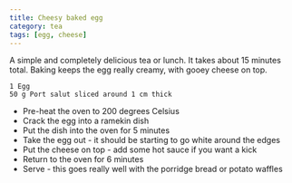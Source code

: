 ```yaml
---
title: Cheesy baked egg
category: tea
tags: [egg, cheese]
---
```


A simple and completely delicious tea or lunch. It takes about 15 minutes total. Baking keeps the egg really creamy, with gooey cheese on top.

	1 Egg
	50 g Port salut sliced around 1 cm thick

* Pre-heat the oven to 200 degrees Celsius
* Crack the egg into a ramekin dish
* Put the dish into the oven for 5 minutes
* Take the egg out - it should be starting to go white around the edges
* Put the cheese on top - add some hot sauce if you want a kick
* Return to the oven for 6 minutes
* Serve - this goes really well with the porridge bread or potato waffles
